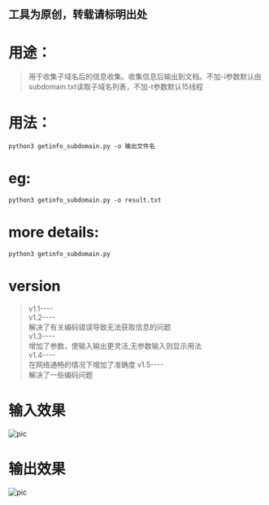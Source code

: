 ## 工具为原创，转载请标明出处
# 用途：

> 用于收集子域名后的信息收集。收集信息后输出到文档。不加-i参数默认由subdomain.txt读取子域名列表，不加-t参数默认15线程

# 用法：
```
python3 getinfo_subdomain.py -o 输出文件名
```


# eg:
```
python3 getinfo_subdomain.py -o result.txt
```

# more details:
```
python3 getinfo_subdomain.py
```

# version
> v1.1----</br> 
> v1.2---- </br>
> 解决了有关编码错误导致无法获取信息的问题</br> 
> v1.3---- </br>
> 增加了参数，使输入输出更灵活,无参数输入则显示用法</br>
> v1.4---- </br>
> 在网络通畅的情况下增加了准确度
> v1.5---- </br>
> 解决了一些编码问题


# 输入效果
![pic](https://wx1.sinaimg.cn/mw690/86146a5fly1fu9v2hf61kj205r064a9y.jpg)

# 输出效果
![pic](http://wx4.sinaimg.cn/mw690/86146a5fly1fu9v0tz9ftj20jg05hq3p.jpg)
